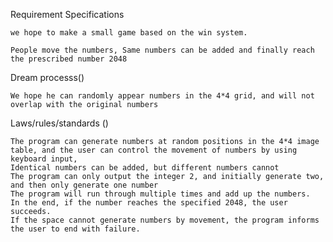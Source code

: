 Requirement Specifications

    we hope to make a small game based on the win system. 
    
    People move the numbers, Same numbers can be added and finally reach the prescribed number 2048

Dream processs()

    We hope he can randomly appear numbers in the 4*4 grid, and will not overlap with the original numbers

Laws/rules/standards ()

    The program can generate numbers at random positions in the 4*4 image table, and the user can control the movement of numbers by using keyboard input,
    Identical numbers can be added, but different numbers cannot
    The program can only output the integer 2, and initially generate two, and then only generate one number
    The program will run through multiple times and add up the numbers. 
    In the end, if the number reaches the specified 2048, the user succeeds.
    If the space cannot generate numbers by movement, the program informs the user to end with failure.

